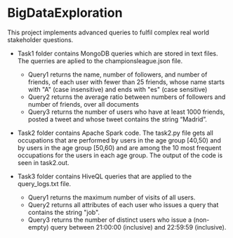 # BigDataExploration
This project implements advanced queries to fulfil complex real world stakeholder questions.

- Task1 folder contains MongoDB queries which are stored in text files. The querries are aplied to the championsleague.json file.
  - Query1 returns the name, number of followers, and number of friends, of each user with fewer than 25 friends, whose name starts with "A" (case insensitive) and ends with "es" (case sensitive)
  - Query2 returns the average ratio between numbers of followers and number of friends, over all documents
  - Query3 returns the number of users who have at least 1000 friends, posted a tweet and whose tweet contains the string “Madrid”.

- Task2 folder contains Apache Spark code. The task2.py file gets all occupations that are performed by users in the age group [40,50) and by users in the age group [50,60) and are among the 10 most frequent occupations for the users in each age group. The output of the code is seen in task2.out.

- Task3 folder contains HiveQL queries that are applied to the query_logs.txt file. 
  - Query1 returns the maximum number of visits of all users. 
  - Query2 returns all attributes of each user who issues a query that contains the string "job". 
  - Query3 returns the number of distinct users who issue a (non-empty) query between 21:00:00 (inclusive) and 22:59:59 (inclusive).
